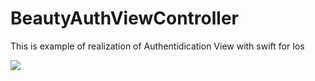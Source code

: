 # BeautyAuthViewController


This is example of realization of Authentidication View with swift for Ios


![](Documents/show.gif)
